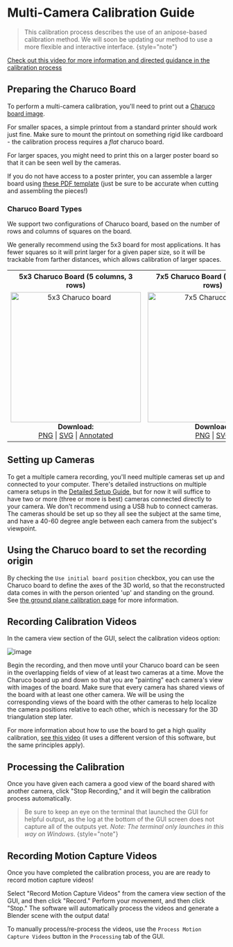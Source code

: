 # Multi-Camera Calibration Guide

> This calibration process describes the use of an anipose-based calibration method. We will soon be updating our method to use a more flexible and interactive interface.
{style="note"}

<procedure title="Video Guidance" collapsible="true">

[Check out this video for more information and directed guidance in the calibration process](https://youtu.be/GxKmyKdnTy0?t=1615)

</procedure>

## Preparing the Charuco Board
To perform a multi-camera calibration, you'll need to print out a [Charuco board image](https://github.com/freemocap/freemocap/blob/main/freemocap/assets/charuco/charuco_board_image.png). 

For smaller spaces, a simple printout from a standard printer should work just fine. Make sure to mount the printout on something rigid like cardboard - the calibration process requires a *flat* charuco board. 

For larger spaces, you might need to print this on a larger poster board so that it can be seen well by the cameras.

If you do not have access to a poster printer, you can assemble a larger board using [these PDF template]( https://github.com/freemocap/freemocap/tree/main/freemocap/assets/charuco/charuco-pdf-files)
 (just be sure to be accurate when cutting and assembling the pieces!)

### Charuco Board Types
We support two configurations of Charuco board, based on the number of rows and columns of squares on the board.

We generally recommend using the 5x3 board for most applications. It has fewer squares so it will print larger for a given paper size, so it will be trackable from farther distances, which allows calibration of larger spaces.

<table>
    <tr>
        <th>5x3 Charuco Board (5 columns, 3 rows)</th>
        <th>7x5 Charuco Board (7 columns, 5 rows)</th>
    </tr>
    <tr>
        <td align="center">
            <img src="charuco_board_5x3_annotated.png" alt="5x3 Charuco board" width="300"/>
            <br/>
            <b>Download:</b><br/>
            <a href="https://github.com/freemocap/freemocap/blob/main/freemocap/assets/charuco/charuco-pdf-files/charuco_board_5x3.png">PNG</a> | 
            <a href="https://github.com/freemocap/freemocap/blob/b0a0531f159369d39f02405a52020d482b8a2444/freemocap/assets/charuco/charuco_board_5x3.svg">SVG</a> | 
            <a href="https://github.com/freemocap/freemocap/blob/b0a0531f159369d39f02405a52020d482b8a2444/freemocap/assets/charuco/charuco_board_5x3_annotated.png">Annotated</a>
        </td>
        <td align="center">
            <img src="charuco_board_7x5.png" alt="7x5 Charuco board" width="300"/>
            <br/>
            <b>Download:</b><br/>
            <a href="https://github.com/freemocap/freemocap/blob/main/freemocap/assets/charuco/charuco-pdf-files/charuco_board_7x5.png">PNG</a> | 
            <a href="https://github.com/freemocap/freemocap/blob/main/freemocap/assets/charuco/charuco-pdf-files/charuco_board_7x5.svg">SVG</a> 
        </td>
    </tr>
</table>

## Setting up Cameras
To get a multiple camera recording, you'll need multiple cameras set up and connected to your computer. There's detailed instructions on multiple camera setups in the [Detailed Setup Guide](detailed_setup.md), but for now it will suffice to have two or more (three or more is best) cameras connected directly to your camera. We don't recommend using a USB hub to connect cameras. The cameras should be set up so they all see the subject at the same time, and have a 40-60 degree angle between each camera from the subject's viewpoint.

## Using the Charuco board to set the recording origin
By checking the `Use initial board position` checkbox, you can use the Charuco board to define the axes of the 3D world, so that the reconstructed data comes in with the person oriented 'up' and standing on the ground.
See [the ground plane calibration page](groundplane_calibration.md) for more information.

## Recording Calibration Videos
In the camera view section of the GUI, select the calibration videos option:

![image](freemocap_calibration_window_w_text_overlay.png)

Begin the recording, and then move until your Charuco board can be seen in the overlapping fields of view of at least two cameras at a time. Move the Charuco board up and down so that you are "painting" each camera's view with images of the board. Make sure that every camera has shared views of the board with at least one other camera. We will be using the corresponding views of the board with the other cameras to help localize the camera positions relative to each other, which is necessary for the 3D triangulation step later.

For more information about how to use the board to get a high quality calibration, [see this video](https://www.youtube.com/watch?v=GxKmyKdnTy0&t=1786s) (it uses a different version of this software, but the same principles apply).

## Processing the Calibration
Once you have given each camera a good view of the board shared with another camera, click "Stop Recording," and it will begin the calibration process automatically. 

> Be sure to keep an eye on the terminal that launched the GUI for helpful output, as the log at the bottom of the  GUI screen does not capture all of the outputs yet. 
> *Note: The terminal only launches in this way on Windows*.
{style="note"}

## Recording Motion Capture Videos

Once you have completed the calibration process, you are are ready to record motion capture videos!

Select "Record Motion Capture Videos" from the camera view section of the GUI, and then click "Record." Perform your movement, and then click "Stop." The software will automatically process the videos and generate a Blender scene with the output data!

To manually process/re-process the videos, use the `Process Motion Capture Videos` button in the `Processing` tab of the GUI.

